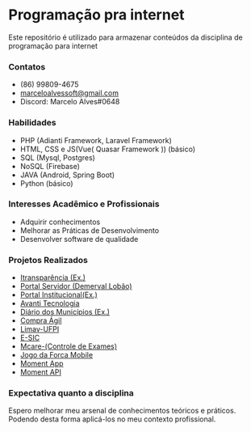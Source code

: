 # Programação pra internet
Este repositório é utilizado para armazenar conteúdos da disciplina de programação para internet

### Contatos
* (86) 99809-4675
* marceloalvessoft@gmail.com
* Discord: Marcelo Alves#0648

### Habilidades 
* PHP (Adianti Framework, Laravel Framework)
* HTML, CSS e JS(Vue( Quasar Framework )) (básico)
* SQL (Mysql, Postgres)
* NoSQL (Firebase)
* JAVA (Android, Spring Boot)
* Python (básico)

### Interesses Acadêmico e Profissionais

* Adquirir conhecimentos
* Melhorar as Práticas de Desenvolvimento
* Desenvolver software de qualidade

### Projetos Realizados
* [Itransparência (Ex.)](http://www.demervallobao.pi.gov.br/transparencia.php)
* [Portal Servidor (Demerval Lobão)](http://www.demervallobao.pi.gov.br/servidores)
* [Portal Institucional(Ex.)](http://www.pioix.pi.gov.br/)
* [Avanti Tecnologia](http://www.avantitecnologiati.com.br)
* [Diário dos Municípios (Ex.)](http://diario.parnarama.ma.gov.br/)
* [Compra Ágil](https://compragil.com.br/)
* [Limav-UFPI](https://limav-ufpi.com.br/fecimat/)
* [E-SIC](http://www.loreto.ma.gov.br/esic2018)
* [Mcare-(Controle de Exames)](https://github.com/MarceloxAlves/MCare)
* [Jogo da Forca Mobile](https://github.com/MarceloxAlves/ForcaX)
* [Moment App](https://github.com/MarceloxAlves/moment-web)
* [Moment API](https://github.com/MarceloxAlves/moment-api)

### Expectativa quanto a disciplina
Espero melhorar meu arsenal de conhecimentos teóricos e práticos. 
Podendo desta forma aplicá-los no meu contexto profissional. 

